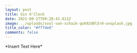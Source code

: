 ```yaml
---
layout: post
title: Gin O'Clock
date: 2021-09-27T09:28:41.611Z
image: ../uploads/soul-van-schaik-qok92d0l5r0-unsplash.jpg
title_color: "#ff7de6"
comments: false
---
```

\*Insert Text Here\*